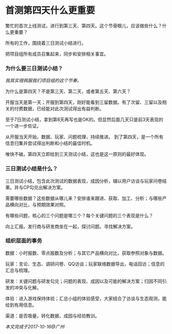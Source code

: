 # 首测第四天什么更重要

繁忙的首次上线测试，进行到第三天、第四天。这个节骨眼儿，应该做些什么？什么更重要？

所有的工作，围绕着三日测试小结进行。

把项目组所有成员召集起来，同步和安排相关事宜。

### 为什么要三日测试小结？

_我其实很佩服我们项目组的这个节奏。_

为什么是第四天？不是第三天、第二天，或者第五天、第六天？

开服当天是第一天；开服到第四天，刚好能看到三留数据。有了次留、三留以及相关的付费数据，已经能对此次测试得出有益判断。

至于7日测试小结，拿到第8天再写也是OK的。但显然后面几天只是前3天表现的一个进一步佐证。

从开服当天开始，数据、玩家、问题梳理，持续推进。
到了第四天，是一个所有信息归集并尝试得出判断和小结的最佳时机。

唯快不破。第四天立即给到三天测试小结，这也是这一原则的最好体现。

### 三日测试小结是什么？

三日测试小结，包含此次测试的数据表现，成因分析，辅以用户访谈与玩家问卷结果。并与CP勾兑出解决方案。

需要哪些数据？这些数据从哪儿来？安排谁来跟进、获取、加工、分析；与哪些产品横向对比，与预期效果对照。

有哪些问题，核心的三个问题是哪三个？每个关键问题的三个表现是什么？

向上汇报。发行商与研发商坐在一起，探讨问题。寻找解决方案。

### 组织层面的事务

数据：小时报数、零点报数及分析；与其它产品横向对比，获取参照对象与数据。

玩家：言论、生态、调研问卷、QQ访谈；玩家联络数据导出，电话回访；信息的汇总与梳理。

研发：关键问题与研发勾兑；问题的表现、成因以及可能的解决方案；归因不同引发的冲突与化解。

体验：进入游戏保持体验；汇总小组的体验感受，大家结合了访谈与生态观测，能给到有用信息。

渠道：是否吸量，转化数据，成因与经验教训。


_本文完成于2017-10-16@广州_